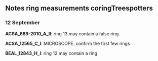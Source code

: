 ## Notes ring measurements coringTreespotters
### 12 September

**ACSA_689-2010_A_II**: ring 13 may contain a false ring.

**ACSA_12565_C_I**: MICROSCOPE. confirm the first few rings

**BEAL_12843_H_I**:  ring 12 may contain a ring
